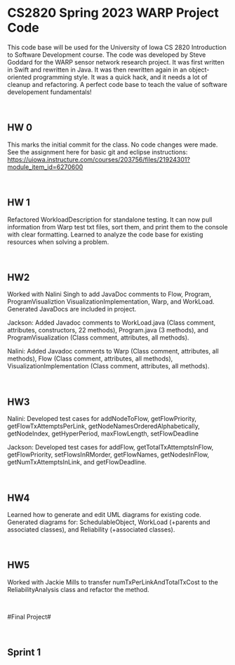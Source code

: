 # CS2820 Spring 2023 WARP Project Code
This code base will be used for the University of Iowa CS 2820 Introduction to Software
Development course. The code was developed by Steve Goddard for the WARP sensor network 
research project. It was first written in Swift and rewritten in Java. It was then 
rewritten again in an object-oriented programming style. It was a quick
hack, and it needs a lot of cleanup and refactoring. A perfect code base to teach
the value of software developement fundamentals!

<br>

## HW 0
This marks the initial commit for the class. No code changes were made. See the 
assignment here for basic git and eclipse instructions: 
https://uiowa.instructure.com/courses/203756/files/21924301?module_item_id=6270600

<br>

## HW 1
Refactored WorkloadDescription for standalone testing. It can now pull information from
Warp test txt files, sort them, and print them to the console with clear formatting.
Learned to analyze the code base for existing resources when solving a problem.

<br>

## HW2
Worked with Nalini Singh to add JavaDoc comments to Flow, Program, ProgramVisualiztion
VisualizationImplementation, Warp, and WorkLoad. Generated JavaDocs are included in
project.

Jackson: Added Javadoc comments to WorkLoad.java (Class comment, attributes, constructors, 22 methods), 
Program.java (3 methods), and ProgramVisualization (Class comment, attributes, all methods). 

Nalini: Added Javadoc comments to Warp (Class comment, attributes, all methods),
Flow (Class comment, attributes, all methods), VisualizationImplementation (Class comment, attributes, all methods).

<br>

## HW3
Nalini: Developed test cases for addNodeToFlow, getFlowPriority, getFlowTxAttemptsPerLink, getNodeNamesOrderedAlphabetically, getNodeIndex, getHyperPeriod,
maxFlowLength, setFlowDeadline

Jackson: Developed test cases for addFlow, getTotalTxAttemptsInFlow, getFlowPriority, setFlowsInRMorder, getFlowNames,
getNodesInFlow, getNumTxAttemptsInLink, and getFlowDeadline.

<br>

## HW4
Learned how to generate and edit UML diagrams for existing code. Generated diagrams for: SchedulableObject, WorkLoad (+parents and associated classes),
and Reliability (+associated classes).

<br>

## HW5
Worked with Jackie Mills to transfer numTxPerLinkAndTotalTxCost to the ReliabilityAnalysis class and refactor the method.

<br>

#Final Project#

<br>
 
## Sprint 1

